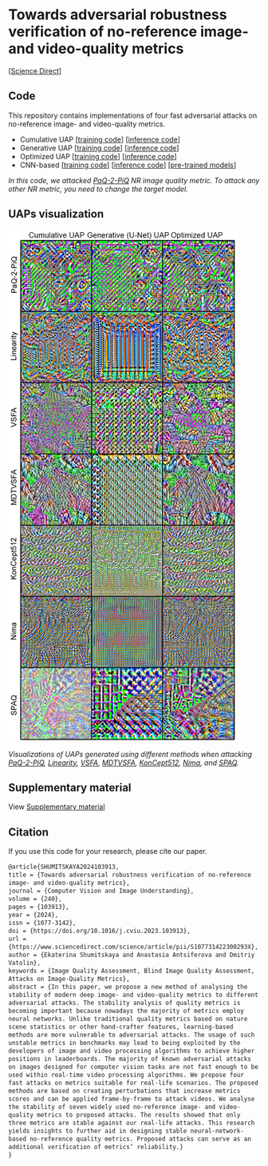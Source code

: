 Towards adversarial robustness verification of no-reference image- and video-quality metrics
==============

[[Science Direct](https://www.sciencedirect.com/science/article/pii/S107731422300293X?via%3Dihub)]

## Code
This repository contains implementations of four fast adversarial attacks on no-reference image- and video-quality metrics.

* Cumulative UAP
[[training code](https://github.com/katiashh/fast-attacks-on-NR-metrics/blob/main/Cumulative_UAP_training.ipynb)]
[[inference code](https://github.com/katiashh/fast-attacks-on-NR-metrics/blob/main/UAP_inference.ipynb)]
* Generative UAP
[[training code](https://github.com/katiashh/fast-attacks-on-NR-metrics/blob/main/Generative_UAP_training.ipynb)]
[[inference code](https://github.com/katiashh/fast-attacks-on-NR-metrics/blob/main/UAP_inference.ipynb)]
* Optimized UAP
[[training code](https://github.com/katiashh/fast-attacks-on-NR-metrics/blob/main/Optimized_UAP_training.ipynb)]
[[inference code](https://github.com/katiashh/fast-attacks-on-NR-metrics/blob/main/UAP_inference.ipynb)]
* CNN-based
[[training code](https://github.com/katiashh/fast-attacks-on-NR-metrics/blob/main/CNN-based_training.ipynbb)]
[[inference code](https://github.com/katiashh/fast-attacks-on-NR-metrics/blob/main/CNN-based_inference.ipynb)]
[[pre-trained models](https://drive.google.com/drive/folders/1ei3WdDpSEnLmwvEVmABpBSPXygzVxobu)]


*In this code, we attacked [PaQ-2-PiQ](https://github.com/baidut/paq2piq) NR image quality metric. To attack any other NR metric, you need to change the target model.*
## UAPs visualization
![](./inf_ims/vis_all_uaps.png)

*Visualizations of UAPs generated using different methods when attacking [PaQ-2-PiQ](https://github.com/baidut/paq2piq), [Linearity](https://github.com/lidq92/LinearityIQA), [VSFA](https://github.com/lidq92/VSFA), [MDTVSFA](https://github.com/lidq92/MDTVSFA), [KonCept512](https://github.com/ZhengyuZhao/koniq-PyTorch), [Nima](https://github.com/truskovskiyk/nima.pytorch/tree/v1), and [SPAQ](https://github.com/h4nwei/SPAQ).*


## Supplementary material
View [Supplementary material](https://drive.google.com/file/d/1RbGR5LYS3yba_1GhuuU8lSghZZ2YRyNt/view?usp=sharing)

## Citation

If you use this code for your research, please cite our paper.

```
@article{SHUMITSKAYA2024103913,
title = {Towards adversarial robustness verification of no-reference image- and video-quality metrics},
journal = {Computer Vision and Image Understanding},
volume = {240},
pages = {103913},
year = {2024},
issn = {1077-3142},
doi = {https://doi.org/10.1016/j.cviu.2023.103913},
url = {https://www.sciencedirect.com/science/article/pii/S107731422300293X},
author = {Ekaterina Shumitskaya and Anastasia Antsiferova and Dmitriy Vatolin},
keywords = {Image Quality Assessment, Blind Image Quality Assessment, Attacks on Image-Quality Metrics},
abstract = {In this paper, we propose a new method of analysing the stability of modern deep image- and video-quality metrics to different adversarial attacks. The stability analysis of quality metrics is becoming important because nowadays the majority of metrics employ neural networks. Unlike traditional quality metrics based on nature scene statistics or other hand-crafter features, learning-based methods are more vulnerable to adversarial attacks. The usage of such unstable metrics in benchmarks may lead to being exploited by the developers of image and video processing algorithms to achieve higher positions in leaderboards. The majority of known adversarial attacks on images designed for computer vision tasks are not fast enough to be used within real-time video processing algorithms. We propose four fast attacks on metrics suitable for real-life scenarios. The proposed methods are based on creating perturbations that increase metrics scores and can be applied frame-by-frame to attack videos. We analyse the stability of seven widely used no-reference image- and video-quality metrics to proposed attacks. The results showed that only three metrics are stable against our real-life attacks. This research yields insights to further aid in designing stable neural-network-based no-reference quality metrics. Proposed attacks can serve as an additional verification of metrics’ reliability.}
}
```
